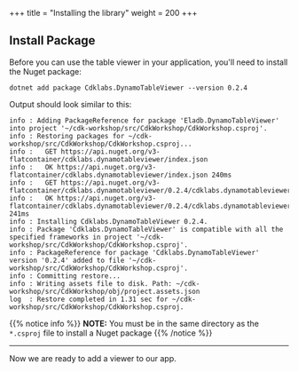+++
title = "Installing the library"
weight = 200
+++

## Install Package

Before you can use the table viewer in your application, you'll need to install
the Nuget package:

```
dotnet add package Cdklabs.DynamoTableViewer --version 0.2.4
```

Output should look similar to this:

```
info : Adding PackageReference for package 'Eladb.DynamoTableViewer' into project '~/cdk-workshop/src/CdkWorkshop/CdkWorkshop.csproj'.
info : Restoring packages for ~/cdk-workshop/src/CdkWorkshop/CdkWorkshop.csproj...
info :   GET https://api.nuget.org/v3-flatcontainer/cdklabs.dynamotableviewer/index.json
info :   OK https://api.nuget.org/v3-flatcontainer/cdklabs.dynamotableviewer/index.json 240ms
info :   GET https://api.nuget.org/v3-flatcontainer/cdklabs.dynamotableviewer/0.2.4/cdklabs.dynamotableviewer.0.2.4.nupkg
info :   OK https://api.nuget.org/v3-flatcontainer/cdklabs.dynamotableviewer/0.2.4/cdklabs.dynamotableviewer.0.2.4.nupkg 241ms
info : Installing Cdklabs.DynamoTableViewer 0.2.4.
info : Package 'Cdklabs.DynamoTableViewer' is compatible with all the specified frameworks in project '~/cdk-workshop/src/CdkWorkshop/CdkWorkshop.csproj'.
info : PackageReference for package 'Cdklabs.DynamoTableViewer' version '0.2.4' added to file '~/cdk-workshop/src/CdkWorkshop/CdkWorkshop.csproj'.
info : Committing restore...
info : Writing assets file to disk. Path: ~/cdk-workshop/src/CdkWorkshop/obj/project.assets.json
log  : Restore completed in 1.31 sec for ~/cdk-workshop/src/CdkWorkshop/CdkWorkshop.csproj.
```

{{% notice info %}}
**NOTE:** You must be in the same directory as the `*.csproj` file to install a Nuget package
{{% /notice %}}

----

Now we are ready to add a viewer to our app.
